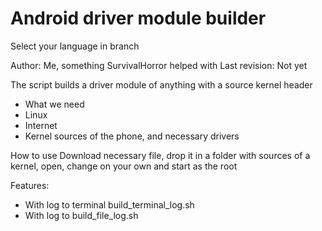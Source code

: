 # Android driver module builder

Select your language in branch

Author: Me, something SurvivalHorror helped with Last revision: Not yet

The script builds a driver module of anything with a source kernel header

+ What we need
+ Linux
+ Internet
+ Kernel sources of the phone, and necessary drivers

How to use Download necessary file, drop it in a folder with sources of a kernel, open, change on your own and start as the root

Features:

+ With log to terminal build_terminal_log.sh
+ With log to build_file_log.sh
